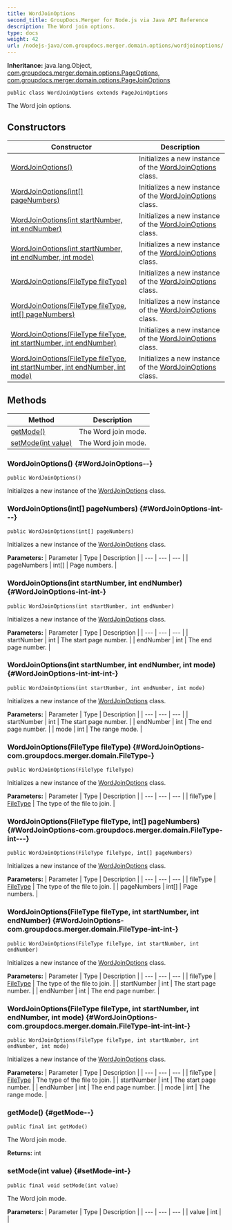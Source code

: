 ```yaml
---
title: WordJoinOptions
second_title: GroupDocs.Merger for Node.js via Java API Reference
description: The Word join options.
type: docs
weight: 42
url: /nodejs-java/com.groupdocs.merger.domain.options/wordjoinoptions/
---
```

**Inheritance:**
java.lang.Object, [com.groupdocs.merger.domain.options.PageOptions](../../com.groupdocs.merger.domain.options/pageoptions), [com.groupdocs.merger.domain.options.PageJoinOptions](../../com.groupdocs.merger.domain.options/pagejoinoptions)
```
public class WordJoinOptions extends PageJoinOptions
```

The Word join options.
## Constructors

| Constructor | Description |
| --- | --- |
| [WordJoinOptions()](#WordJoinOptions--) | Initializes a new instance of the [WordJoinOptions](../../com.groupdocs.merger.domain.options/wordjoinoptions) class. |
| [WordJoinOptions(int[] pageNumbers)](#WordJoinOptions-int---) | Initializes a new instance of the [WordJoinOptions](../../com.groupdocs.merger.domain.options/wordjoinoptions) class. |
| [WordJoinOptions(int startNumber, int endNumber)](#WordJoinOptions-int-int-) | Initializes a new instance of the [WordJoinOptions](../../com.groupdocs.merger.domain.options/wordjoinoptions) class. |
| [WordJoinOptions(int startNumber, int endNumber, int mode)](#WordJoinOptions-int-int-int-) | Initializes a new instance of the [WordJoinOptions](../../com.groupdocs.merger.domain.options/wordjoinoptions) class. |
| [WordJoinOptions(FileType fileType)](#WordJoinOptions-com.groupdocs.merger.domain.FileType-) | Initializes a new instance of the [WordJoinOptions](../../com.groupdocs.merger.domain.options/wordjoinoptions) class. |
| [WordJoinOptions(FileType fileType, int[] pageNumbers)](#WordJoinOptions-com.groupdocs.merger.domain.FileType-int---) | Initializes a new instance of the [WordJoinOptions](../../com.groupdocs.merger.domain.options/wordjoinoptions) class. |
| [WordJoinOptions(FileType fileType, int startNumber, int endNumber)](#WordJoinOptions-com.groupdocs.merger.domain.FileType-int-int-) | Initializes a new instance of the [WordJoinOptions](../../com.groupdocs.merger.domain.options/wordjoinoptions) class. |
| [WordJoinOptions(FileType fileType, int startNumber, int endNumber, int mode)](#WordJoinOptions-com.groupdocs.merger.domain.FileType-int-int-int-) | Initializes a new instance of the [WordJoinOptions](../../com.groupdocs.merger.domain.options/wordjoinoptions) class. |
## Methods

| Method | Description |
| --- | --- |
| [getMode()](#getMode--) | The Word join mode. |
| [setMode(int value)](#setMode-int-) | The Word join mode. |
### WordJoinOptions() {#WordJoinOptions--}
```
public WordJoinOptions()
```


Initializes a new instance of the [WordJoinOptions](../../com.groupdocs.merger.domain.options/wordjoinoptions) class.

### WordJoinOptions(int[] pageNumbers) {#WordJoinOptions-int---}
```
public WordJoinOptions(int[] pageNumbers)
```


Initializes a new instance of the [WordJoinOptions](../../com.groupdocs.merger.domain.options/wordjoinoptions) class.

**Parameters:**
| Parameter | Type | Description |
| --- | --- | --- |
| pageNumbers | int[] | Page numbers. |

### WordJoinOptions(int startNumber, int endNumber) {#WordJoinOptions-int-int-}
```
public WordJoinOptions(int startNumber, int endNumber)
```


Initializes a new instance of the [WordJoinOptions](../../com.groupdocs.merger.domain.options/wordjoinoptions) class.

**Parameters:**
| Parameter | Type | Description |
| --- | --- | --- |
| startNumber | int | The start page number. |
| endNumber | int | The end page number. |

### WordJoinOptions(int startNumber, int endNumber, int mode) {#WordJoinOptions-int-int-int-}
```
public WordJoinOptions(int startNumber, int endNumber, int mode)
```


Initializes a new instance of the [WordJoinOptions](../../com.groupdocs.merger.domain.options/wordjoinoptions) class.

**Parameters:**
| Parameter | Type | Description |
| --- | --- | --- |
| startNumber | int | The start page number. |
| endNumber | int | The end page number. |
| mode | int | The range mode. |

### WordJoinOptions(FileType fileType) {#WordJoinOptions-com.groupdocs.merger.domain.FileType-}
```
public WordJoinOptions(FileType fileType)
```


Initializes a new instance of the [WordJoinOptions](../../com.groupdocs.merger.domain.options/wordjoinoptions) class.

**Parameters:**
| Parameter | Type | Description |
| --- | --- | --- |
| fileType | [FileType](../../com.groupdocs.merger.domain/filetype) | The type of the file to join. |

### WordJoinOptions(FileType fileType, int[] pageNumbers) {#WordJoinOptions-com.groupdocs.merger.domain.FileType-int---}
```
public WordJoinOptions(FileType fileType, int[] pageNumbers)
```


Initializes a new instance of the [WordJoinOptions](../../com.groupdocs.merger.domain.options/wordjoinoptions) class.

**Parameters:**
| Parameter | Type | Description |
| --- | --- | --- |
| fileType | [FileType](../../com.groupdocs.merger.domain/filetype) | The type of the file to join. |
| pageNumbers | int[] | Page numbers. |

### WordJoinOptions(FileType fileType, int startNumber, int endNumber) {#WordJoinOptions-com.groupdocs.merger.domain.FileType-int-int-}
```
public WordJoinOptions(FileType fileType, int startNumber, int endNumber)
```


Initializes a new instance of the [WordJoinOptions](../../com.groupdocs.merger.domain.options/wordjoinoptions) class.

**Parameters:**
| Parameter | Type | Description |
| --- | --- | --- |
| fileType | [FileType](../../com.groupdocs.merger.domain/filetype) | The type of the file to join. |
| startNumber | int | The start page number. |
| endNumber | int | The end page number. |

### WordJoinOptions(FileType fileType, int startNumber, int endNumber, int mode) {#WordJoinOptions-com.groupdocs.merger.domain.FileType-int-int-int-}
```
public WordJoinOptions(FileType fileType, int startNumber, int endNumber, int mode)
```


Initializes a new instance of the [WordJoinOptions](../../com.groupdocs.merger.domain.options/wordjoinoptions) class.

**Parameters:**
| Parameter | Type | Description |
| --- | --- | --- |
| fileType | [FileType](../../com.groupdocs.merger.domain/filetype) | The type of the file to join. |
| startNumber | int | The start page number. |
| endNumber | int | The end page number. |
| mode | int | The range mode. |

### getMode() {#getMode--}
```
public final int getMode()
```


The Word join mode.

**Returns:**
int
### setMode(int value) {#setMode-int-}
```
public final void setMode(int value)
```


The Word join mode.

**Parameters:**
| Parameter | Type | Description |
| --- | --- | --- |
| value | int |  |

